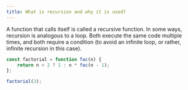 ```yaml
---
title: What is recursion and why it is used?
---
```


A function that calls itself is called a recursive function. In some ways, recursion is analogous to a loop. Both execute the same code multiple times, and both require a condition (to avoid an infinite loop, or rather, infinite recursion in this case).

```javascript
const factorial = function fac(n) {
	return n < 2 ? 1 : n * fac(n - 1);
};

factorial(3);
```
